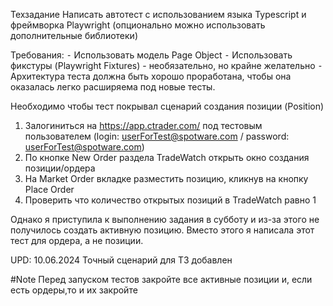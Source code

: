 Техзадание
Написать автотест с использованием языка Typescript и фреймворка Playwright (опционально можно использовать дополнительные библиотеки)

Требования:
⁃ Использовать модель Page Object
⁃ Использовать фикстуры (Playwright Fixtures) - необязательно, но крайне желательно
⁃ Архитектура теста должна быть хорошо проработана, чтобы она оказалась легко расширяема под новые тесты.

Необходимо чтобы тест покрывал сценарий создания позиции (Position)

1.  Залогиниться на https://app.ctrader.com/ под тестовым пользователем (login: userForTest@spotware.com / password: userForTest@spotware.com)
2.  По кнопке New Order раздела TradeWatch открыть окно создания позиции/ордера
3.  На Market Order вкладке разместить позицию, кликнув на кнопку Place Order
4.  Проверить что количество открытых позиций в TradeWatch равно 1

Однако я приступила к выполнению задания в субботу и из-за этого не получилось создать активную позицию.
Вместо этого я написала этот тест для ордера, а не позиции.

UPD: 10.06.2024
Точный сценарий для ТЗ добавлен

#Note
Перед запуском тестов закройте все активные позиции и, если есть ордеры,то и их закройте
